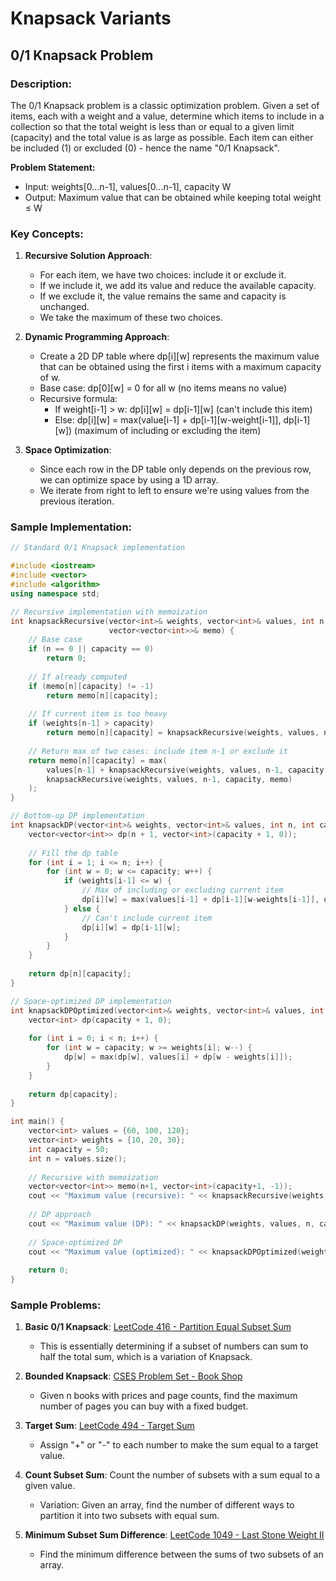 # Knapsack Variants

## 0/1 Knapsack Problem

### Description:
The 0/1 Knapsack problem is a classic optimization problem. Given a set of items, each with a weight and a value, determine which items to include in a collection so that the total weight is less than or equal to a given limit (capacity) and the total value is as large as possible. Each item can either be included (1) or excluded (0) - hence the name "0/1 Knapsack".

**Problem Statement:**
- Input: weights[0...n-1], values[0...n-1], capacity W
- Output: Maximum value that can be obtained while keeping total weight ≤ W

### Key Concepts:

1. **Recursive Solution Approach**:
   - For each item, we have two choices: include it or exclude it.
   - If we include it, we add its value and reduce the available capacity.
   - If we exclude it, the value remains the same and capacity is unchanged.
   - We take the maximum of these two choices.

2. **Dynamic Programming Approach**:
   - Create a 2D DP table where dp[i][w] represents the maximum value that can be obtained using the first i items with a maximum capacity of w.
   - Base case: dp[0][w] = 0 for all w (no items means no value)
   - Recursive formula:
     - If weight[i-1] > w: dp[i][w] = dp[i-1][w] (can't include this item)
     - Else: dp[i][w] = max(value[i-1] + dp[i-1][w-weight[i-1]], dp[i-1][w])
       (maximum of including or excluding the item)

3. **Space Optimization**:
   - Since each row in the DP table only depends on the previous row, we can optimize space by using a 1D array.
   - We iterate from right to left to ensure we're using values from the previous iteration.

### Sample Implementation:

```cpp
// Standard 0/1 Knapsack implementation

#include <iostream>
#include <vector>
#include <algorithm>
using namespace std;

// Recursive implementation with memoization
int knapsackRecursive(vector<int>& weights, vector<int>& values, int n, int capacity, 
                      vector<vector<int>>& memo) {
    // Base case
    if (n == 0 || capacity == 0)
        return 0;
        
    // If already computed
    if (memo[n][capacity] != -1)
        return memo[n][capacity];
        
    // If current item is too heavy
    if (weights[n-1] > capacity)
        return memo[n][capacity] = knapsackRecursive(weights, values, n-1, capacity, memo);
    
    // Return max of two cases: include item n-1 or exclude it
    return memo[n][capacity] = max(
        values[n-1] + knapsackRecursive(weights, values, n-1, capacity - weights[n-1], memo),
        knapsackRecursive(weights, values, n-1, capacity, memo)
    );
}

// Bottom-up DP implementation
int knapsackDP(vector<int>& weights, vector<int>& values, int n, int capacity) {
    vector<vector<int>> dp(n + 1, vector<int>(capacity + 1, 0));
    
    // Fill the dp table
    for (int i = 1; i <= n; i++) {
        for (int w = 0; w <= capacity; w++) {
            if (weights[i-1] <= w) {
                // Max of including or excluding current item
                dp[i][w] = max(values[i-1] + dp[i-1][w-weights[i-1]], dp[i-1][w]);
            } else {
                // Can't include current item
                dp[i][w] = dp[i-1][w];
            }
        }
    }
    
    return dp[n][capacity];
}

// Space-optimized DP implementation
int knapsackDPOptimized(vector<int>& weights, vector<int>& values, int n, int capacity) {
    vector<int> dp(capacity + 1, 0);
    
    for (int i = 0; i < n; i++) {
        for (int w = capacity; w >= weights[i]; w--) {
            dp[w] = max(dp[w], values[i] + dp[w - weights[i]]);
        }
    }
    
    return dp[capacity];
}

int main() {
    vector<int> values = {60, 100, 120};
    vector<int> weights = {10, 20, 30};
    int capacity = 50;
    int n = values.size();
    
    // Recursive with memoization
    vector<vector<int>> memo(n+1, vector<int>(capacity+1, -1));
    cout << "Maximum value (recursive): " << knapsackRecursive(weights, values, n, capacity, memo) << endl;
    
    // DP approach
    cout << "Maximum value (DP): " << knapsackDP(weights, values, n, capacity) << endl;
    
    // Space-optimized DP
    cout << "Maximum value (optimized): " << knapsackDPOptimized(weights, values, n, capacity) << endl;
    
    return 0;
}
```

### Sample Problems:

1. **Basic 0/1 Knapsack**: [LeetCode 416 - Partition Equal Subset Sum](https://leetcode.com/problems/partition-equal-subset-sum/)
   - This is essentially determining if a subset of numbers can sum to half the total sum, which is a variation of Knapsack.

2. **Bounded Knapsack**: [CSES Problem Set - Book Shop](https://cses.fi/problemset/task/1158)
   - Given n books with prices and page counts, find the maximum number of pages you can buy with a fixed budget.

3. **Target Sum**: [LeetCode 494 - Target Sum](https://leetcode.com/problems/target-sum/)
   - Assign "+" or "-" to each number to make the sum equal to a target value.

4. **Count Subset Sum**: Count the number of subsets with a sum equal to a given value.
   - Variation: Given an array, find the number of different ways to partition it into two subsets with equal sum.

5. **Minimum Subset Sum Difference**: [LeetCode 1049 - Last Stone Weight II](https://leetcode.com/problems/last-stone-weight-ii/)
   - Find the minimum difference between the sums of two subsets of an array.
